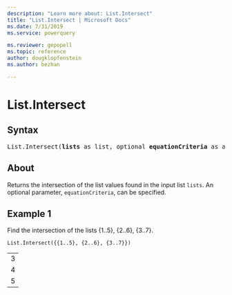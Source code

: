 ```yaml
---
description: "Learn more about: List.Intersect"
title: "List.Intersect | Microsoft Docs"
ms.date: 7/31/2019
ms.service: powerquery

ms.reviewer: gepopell
ms.topic: reference
author: dougklopfenstein
ms.author: bezhan

---
```

# List.Intersect

## Syntax

<pre>
List.Intersect(<b>lists</b> as list, optional <b>equationCriteria</b> as any) as list 
</pre>
  
## About  
Returns the intersection of the list values found in the input list `lists`. An optional parameter, `equationCriteria`, can be specified.

## Example 1
Find the intersection of the lists {1..5}, {2..6}, {3..7}.

```powerquery-m
List.Intersect({{1..5}, {2..6}, {3..7}})
```

<table> <tr><td>3</td></tr> <tr><td>4</td></tr> <tr><td>5</td></tr> </table>
